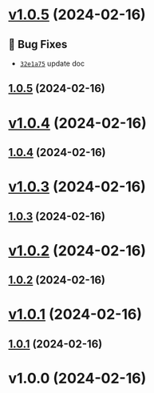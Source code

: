 # [v1.0.5](https://github.com/alipendix/semantic/compare/v1.0.4...v1.0.5) (2024-02-16)

## 🐛 Bug Fixes
- [`32e1a75`](https://github.com/alipendix/semantic/commit/32e1a75)  update doc 



## [1.0.5](https://github.com/alipendix/semantic/compare/v1.0.4...v1.0.5) (2024-02-16)

# [v1.0.4](https://github.com/alipendix/semantic/compare/v1.0.3...v1.0.4) (2024-02-16)



## [1.0.4](https://github.com/alipendix/semantic/compare/v1.0.3...v1.0.4) (2024-02-16)

# [v1.0.3](https://github.com/alipendix/semantic/compare/v1.0.2...v1.0.3) (2024-02-16)



## [1.0.3](https://github.com/alipendix/semantic/compare/v1.0.2...v1.0.3) (2024-02-16)

# [v1.0.2](https://github.com/alipendix/semantic/compare/v1.0.1...v1.0.2) (2024-02-16)



## [1.0.2](https://github.com/alipendix/semantic/compare/v1.0.1...v1.0.2) (2024-02-16)

# [v1.0.1](https://github.com/alipendix/semantic/compare/v1.0.0...v1.0.1) (2024-02-16)



## [1.0.1](https://github.com/alipendix/semantic/compare/v1.0.0...v1.0.1) (2024-02-16)

# v1.0.0 (2024-02-16)
